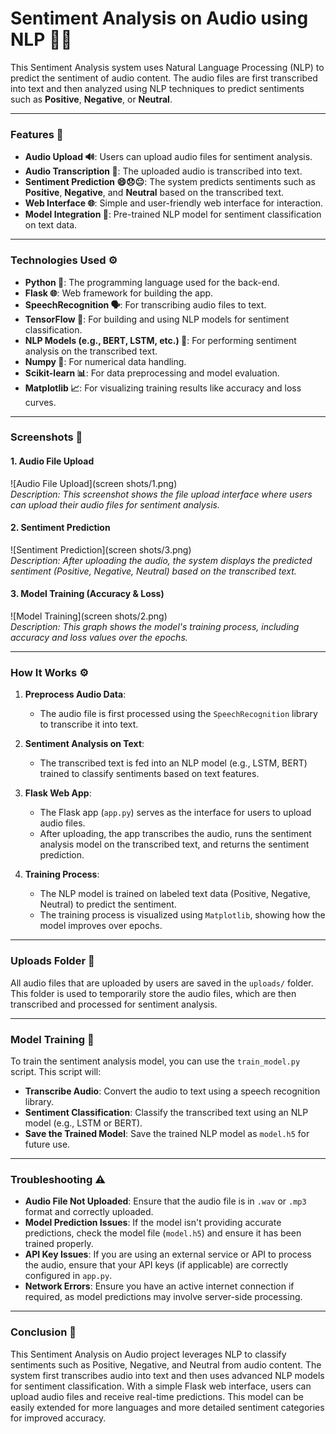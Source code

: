 # **Sentiment Analysis on Audio using NLP 🎤😃**

This Sentiment Analysis system uses Natural Language Processing (NLP) to predict the sentiment of audio content. The audio files are first transcribed into text and then analyzed using NLP techniques to predict sentiments such as **Positive**, **Negative**, or **Neutral**.

---

### Features 🌟

- **Audio Upload 🔊**: Users can upload audio files for sentiment analysis.
- **Audio Transcription 📝**: The uploaded audio is transcribed into text.
- **Sentiment Prediction 😄😞😐**: The system predicts sentiments such as **Positive**, **Negative**, and **Neutral** based on the transcribed text.
- **Web Interface 🌐**: Simple and user-friendly web interface for interaction.
- **Model Integration 🤖**: Pre-trained NLP model for sentiment classification on text data.

---

### Technologies Used ⚙️

- **Python 🐍**: The programming language used for the back-end.
- **Flask 🌐**: Web framework for building the app.
- **SpeechRecognition 🗣️**: For transcribing audio files to text.
- **TensorFlow 🤖**: For building and using NLP models for sentiment classification.
- **NLP Models (e.g., BERT, LSTM, etc.) 🧠**: For performing sentiment analysis on the transcribed text.
- **Numpy 🔢**: For numerical data handling.
- **Scikit-learn 📊**: For data preprocessing and model evaluation.
- **Matplotlib 📈**: For visualizing training results like accuracy and loss curves.

---

### Screenshots 📸

#### 1. **Audio File Upload**
![Audio File Upload](screen shots/1.png)  
*Description: This screenshot shows the file upload interface where users can upload their audio files for sentiment analysis.*

#### 2. **Sentiment Prediction**
![Sentiment Prediction](screen shots/3.png)  
*Description: After uploading the audio, the system displays the predicted sentiment (Positive, Negative, Neutral) based on the transcribed text.*

#### 3. **Model Training (Accuracy & Loss)**
![Model Training](screen shots/2.png)  
*Description: This graph shows the model's training process, including accuracy and loss values over the epochs.*

---

### How It Works ⚙️

1. **Preprocess Audio Data**: 
   - The audio file is first processed using the `SpeechRecognition` library to transcribe it into text.
   
2. **Sentiment Analysis on Text**: 
   - The transcribed text is fed into an NLP model (e.g., LSTM, BERT) trained to classify sentiments based on text features.
   
3. **Flask Web App**: 
   - The Flask app (`app.py`) serves as the interface for users to upload audio files.
   - After uploading, the app transcribes the audio, runs the sentiment analysis model on the transcribed text, and returns the sentiment prediction.

4. **Training Process**:
   - The NLP model is trained on labeled text data (Positive, Negative, Neutral) to predict the sentiment.
   - The training process is visualized using `Matplotlib`, showing how the model improves over epochs.

---

### Uploads Folder 📂

All audio files that are uploaded by users are saved in the `uploads/` folder.
This folder is used to temporarily store the audio files, which are then transcribed and processed for sentiment analysis.

---

### Model Training 🧠

To train the sentiment analysis model, you can use the `train_model.py` script. This script will:

- **Transcribe Audio**: Convert the audio to text using a speech recognition library.
- **Sentiment Classification**: Classify the transcribed text using an NLP model (e.g., LSTM or BERT).
- **Save the Trained Model**: Save the trained NLP model as `model.h5` for future use.

---

### Troubleshooting ⚠️

- **Audio File Not Uploaded**: Ensure that the audio file is in `.wav` or `.mp3` format and correctly uploaded.
- **Model Prediction Issues**: If the model isn't providing accurate predictions, check the model file (`model.h5`) and ensure it has been trained properly.
- **API Key Issues**: If you are using an external service or API to process the audio, ensure that your API keys (if applicable) are correctly configured in `app.py`.
- **Network Errors**: Ensure you have an active internet connection if required, as model predictions may involve server-side processing.

---

### Conclusion 🎉

This Sentiment Analysis on Audio project leverages NLP to classify sentiments such as Positive, Negative, and Neutral from audio content. The system first transcribes audio into text and then uses advanced NLP models for sentiment classification. With a simple Flask web interface, users can upload audio files and receive real-time predictions. This model can be easily extended for more languages and more detailed sentiment categories for improved accuracy.
